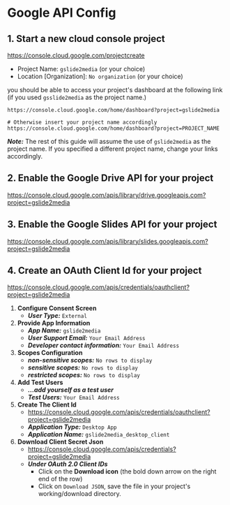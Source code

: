 # Google API Config

## 1. Start a new cloud console project

https://console.cloud.google.com/projectcreate

- Project Name: `gslide2media`  (or your choice)
- Location [Organization]: `No organization` (or your choice)

you should be able to access your project's dashboard at the following
link (if you used `gsslide2media` as the project name.)

```text
https://console.cloud.google.com/home/dashboard?project=gslide2media

# Otherwise insert your project name accordingly
https://console.cloud.google.com/home/dashboard?project=PROJECT_NAME

```

__*Note:*__ The rest of this guide will assume the use of `gslide2media` as the project name.  If you specified a different project name, change your links accordingly.

## 2. Enable the Google Drive API for your project

https://console.cloud.google.com/apis/library/drive.googleapis.com?project=gslide2media


## 3. Enable the Google Slides API for your project

https://console.cloud.google.com/apis/library/slides.googleapis.com?project=gslide2media

## 4. Create an OAuth Client Id for your project

https://console.cloud.google.com/apis/credentials/oauthclient?project=gslide2media

1. __Configure Consent Screen__
    - __*User Type:*__ `External`
2. __Provide App Information__
    - __*App Name:*__ `gslide2media`
    - __*User Support Email:*__ `Your Email Address`
    - __*Developer contact information:*__ `Your Email Address`
3. __Scopes Configuration__
    - __*non-sensitive scopes:*__ `No rows to display`
    - __*sensitive scopes:*__ `No rows to display`
    - __*restricted scopes:*__ `No rows to display`
4. __Add Test Users__
    - __*...add yourself as a test user*__
    - __*Test Users:*__ `Your Email Address`
4. __Create The Client Id__
    - https://console.cloud.google.com/apis/credentials/oauthclient?project=gslide2media
    - __*Application Type:*__ `Desktop App`
    - __*Application Name:*__ `gslide2media_desktop_client`
5. __Download Client Secret Json__
    - https://console.cloud.google.com/apis/credentials?project=gslide2media
    - __*Under OAuth 2.0 Client IDs*__
        - Click on the __Download icon__ (the bold down arrow on the right end of the row)
        - Click on `Download JSON`, save the file in your project's working/download directory.